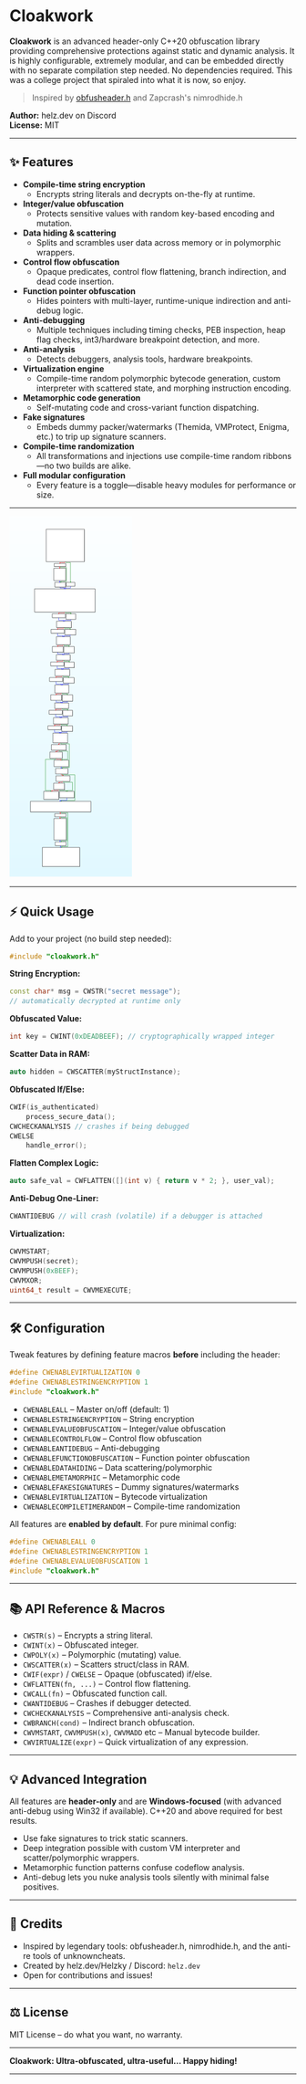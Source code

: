 # Cloakwork

**Cloakwork** is an advanced header-only C++20 obfuscation library providing comprehensive protections against static and dynamic analysis. It is highly configurable, extremely modular, and can be embedded directly with no separate compilation step needed. No dependencies required. This was a college project that spiraled into what it is now, so enjoy.

> Inspired by [obfusheader.h](https://github.com/ac3ss0r/obfusheader.h) and Zapcrash's nimrodhide.h

**Author:** helz.dev on Discord  
**License:** MIT

***

## ✨ Features

- **Compile-time string encryption**
  - Encrypts string literals and decrypts on-the-fly at runtime.
- **Integer/value obfuscation**
  - Protects sensitive values with random key-based encoding and mutation.
- **Data hiding & scattering**
  - Splits and scrambles user data across memory or in polymorphic wrappers.
- **Control flow obfuscation**
  - Opaque predicates, control flow flattening, branch indirection, and dead code insertion.
- **Function pointer obfuscation**
  - Hides pointers with multi-layer, runtime-unique indirection and anti-debug logic.
- **Anti-debugging**
  - Multiple techniques including timing checks, PEB inspection, heap flag checks, int3/hardware breakpoint detection, and more.
- **Anti-analysis**
  - Detects debuggers, analysis tools, hardware breakpoints.
- **Virtualization engine**
  - Compile-time random polymorphic bytecode generation, custom interpreter with scattered state, and morphing instruction encoding.
- **Metamorphic code generation**
  - Self-mutating code and cross-variant function dispatching.
- **Fake signatures**
  - Embeds dummy packer/watermarks (Themida, VMProtect, Enigma, etc.) to trip up signature scanners.
- **Compile-time randomization**
  - All transformations and injections use compile-time random ribbons—no two builds are alike.
- **Full modular configuration**
  - Every feature is a toggle—disable heavy modules for performance or size.

***
![Image from IDA after compilation of demo.cpp](helloworldvm.png)
***

## ⚡ Quick Usage

Add to your project (no build step needed):

```cpp
#include "cloakwork.h"
```

**String Encryption:**
```cpp
const char* msg = CWSTR("secret message");
// automatically decrypted at runtime only
```

**Obfuscated Value:**
```cpp
int key = CWINT(0xDEADBEEF); // cryptographically wrapped integer
```

**Scatter Data in RAM:**
```cpp
auto hidden = CWSCATTER(myStructInstance);
```

**Obfuscated If/Else:**
```cpp
CWIF(is_authenticated)
    process_secure_data();
CWCHECKANALYSIS // crashes if being debugged
CWELSE
    handle_error();
```

**Flatten Complex Logic:**
```cpp
auto safe_val = CWFLATTEN([](int v) { return v * 2; }, user_val);
```

**Anti-Debug One-Liner:**
```cpp
CWANTIDEBUG // will crash (volatile) if a debugger is attached
```

**Virtualization:**
```cpp
CWVMSTART;
CWVMPUSH(secret);
CWVMPUSH(0xBEEF);
CWVMXOR;
uint64_t result = CWVMEXECUTE;
```

***

## 🛠️ Configuration

Tweak features by defining feature macros **before** including the header:
```cpp
#define CWENABLEVIRTUALIZATION 0
#define CWENABLESTRINGENCRYPTION 1
#include "cloakwork.h"
```
- `CWENABLEALL` – Master on/off (default: 1)
- `CWENABLESTRINGENCRYPTION` – String encryption
- `CWENABLEVALUEOBFUSCATION` – Integer/value obfuscation
- `CWENABLECONTROLFLOW` – Control flow obfuscation
- `CWENABLEANTIDEBUG` – Anti-debugging
- `CWENABLEFUNCTIONOBFUSCATION` – Function pointer obfuscation
- `CWENABLEDATAHIDING` – Data scattering/polymorphic
- `CWENABLEMETAMORPHIC` – Metamorphic code
- `CWENABLEFAKESIGNATURES` – Dummy signatures/watermarks
- `CWENABLEVIRTUALIZATION` – Bytecode virtualization
- `CWENABLECOMPILETIMERANDOM` – Compile-time randomization

All features are **enabled by default**. For pure minimal config:

```cpp
#define CWENABLEALL 0
#define CWENABLESTRINGENCRYPTION 1
#define CWENABLEVALUEOBFUSCATION 1
#include "cloakwork.h"
```

***

## 📚 API Reference & Macros

- `CWSTR(s)` – Encrypts a string literal.
- `CWINT(x)` – Obfuscated integer.
- `CWPOLY(x)` – Polymorphic (mutating) value.
- `CWSCATTER(x)` – Scatters struct/class in RAM.
- `CWIF(expr)` / `CWELSE` – Opaque (obfuscated) if/else.
- `CWFLATTEN(fn, ...)` – Control flow flattening.
- `CWCALL(fn)` – Obfuscated function call.
- `CWANTIDEBUG` – Crashes if debugger detected.
- `CWCHECKANALYSIS` – Comprehensive anti-analysis check.
- `CWBRANCH(cond)` – Indirect branch obfuscation.
- `CWVMSTART`, `CWVMPUSH(x)`, `CWVMADD` etc – Manual bytecode builder.
- `CWVIRTUALIZE(expr)` – Quick virtualization of any expression.

***

## 💡 Advanced Integration

All features are **header-only** and are **Windows-focused** (with advanced anti-debug using Win32 if available). C++20 and above required for best results.

- Use fake signatures to trick static scanners.
- Deep integration possible with custom VM interpreter and scatter/polymorphic wrappers.
- Metamorphic function patterns confuse codeflow analysis.
- Anti-debug lets you nuke analysis tools silently with minimal false positives.

***

## 🪪 Credits

- Inspired by legendary tools: obfusheader.h, nimrodhide.h, and the anti-re tools of unknowncheats.
- Created by helz.dev/Helzky / Discord: `helz.dev`
- Open for contributions and issues!

***

## ⚖️ License

MIT License – do what you want, no warranty.

***

**Cloakwork: Ultra-obfuscated, ultra-useful… Happy hiding!**

---
